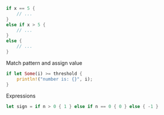 ```rust
if x == 5 {
    // ...
}
else if x > 5 {
    // ...
}
else {
    // ...
}
```

Match pattern and assign value
```rust
if let Some(i) >= threshold {
    println!("number is: {}", i);
}
```

Expressions
```rust
let sign = if n > 0 { 1 } else if n == 0 { 0 } else { -1 }
```
